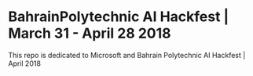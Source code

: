 
# BahrainPolytechnic AI Hackfest | March 31 - April 28 2018
This repo is dedicated to Microsoft and Bahrain Polytechnic AI Hackfest | April 2018
